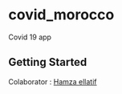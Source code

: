 # covid_morocco

Covid 19 app 

## Getting Started
Colaborator : [Hamza ellatif](https://github.com/Ellatifh)
